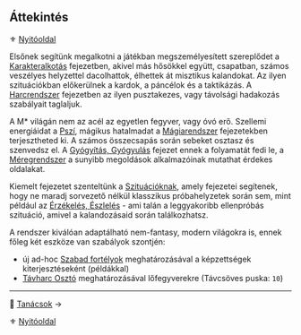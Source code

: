 ## Áttekintés

⚜️ [Nyitóoldal](start.md)

Elsőnek segítünk megalkotni a játékban megszemélyesített szereplődet a [Karakteralkotás](010_00_karakteralkotas.md) fejezetben, akivel más hősökkel együtt, csapatban, számos veszélyes helyzettel dacolhattok, élhettek át misztikus kalandokat. Az ilyen szituációkban előkerülnek a kardok, a páncélok és a taktikázás. A [Harcrendszer](060_00_harcrendszer.md) fejezetben az ilyen pusztakezes, vagy távolsági hadakozás szabályait taglaljuk.

A M* világán nem az acél az egyetlen fegyver, vagy óvó erő. Szellemi energiáidat a [Pszí](090_pszi.md), mágikus hatalmadat a [Mágiarendszer](100_magiarendszer.md) fejezetekben terjesztheted ki. A számos összecsapás során sebeket osztasz és szenvedsz el. A [Gyógyítás, Gyógyulás](140_gyogyitas_gyogyulas.md) fejezet ennek a folyamatát fedi le, a [Méregrendszer](150_meregrendszer.md) a sunyibb megoldások alkalmazóinak mutathat érdekes oldalakat.

Kiemelt fejezetet szenteltünk a [Szituációknak](160_szituaciok.md), amely fejezetei segítenek, hogy ne maradj sorvezető nélkül klasszikus próbahelyzetek során sem, mint például az [Érzékelés, Észlelés](szituaciok/erzekeles_eszleles_aktiv_passziv.md) - ami talán a leggyakoribb ellenpróbás szituáció, amivel a kalandozásaid során találkozhatsz. 

A rendszer kiválóan adaptálható nem-fantasy, modern világokra is, ennek főleg két eszköze van szabályok szontjén:

- új ad-hoc [Szabad fortélyok](042_szabad_fortelyok.md) meghatározásával a képzettségek kiterjesztéseként (példákkal)
- [Távharc Osztó](072_tavharc_ve_oszto_cella.md) meghatározásával lőfegyverekre (Távcsöves puska: `10`)

---

🔗 [Tanácsok](004_tanacsok.md) →

⚜️ [Nyitóoldal](start.md#0-kezdetek) 
